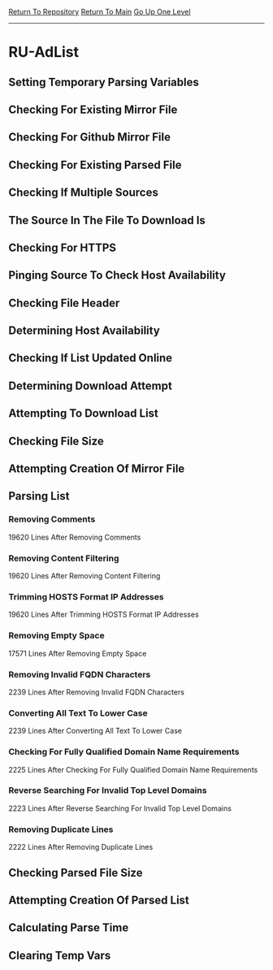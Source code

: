 [Return To Repository](https://github.com/deathbybandaid/piholeparser/)
[Return To Main](https://github.com/deathbybandaid/piholeparser/blob/master/RecentRunLogs/Mainlog.md)
[Go Up One Level](https://github.com/deathbybandaid/piholeparser/blob/master/RecentRunLogs/TopLevelScripts/30-Processing-External-Blacklists.md)
____________________________________
# RU-AdList
## Setting Temporary Parsing Variables
## Checking For Existing Mirror File
## Checking For Github Mirror File
## Checking For Existing Parsed File
## Checking If Multiple Sources
## The Source In The File To Download Is
## Checking For HTTPS
## Pinging Source To Check Host Availability
## Checking File Header
## Determining Host Availability
## Checking If List Updated Online
## Determining Download Attempt
## Attempting To Download List
## Checking File Size
## Attempting Creation Of Mirror File
## Parsing List
### Removing Comments
19620 Lines After Removing Comments
### Removing Content Filtering
19620 Lines After Removing Content Filtering
### Trimming HOSTS Format IP Addresses
19620 Lines After Trimming HOSTS Format IP Addresses
### Removing Empty Space
17571 Lines After Removing Empty Space
### Removing Invalid FQDN Characters
2239 Lines After Removing Invalid FQDN Characters
### Converting All Text To Lower Case
2239 Lines After Converting All Text To Lower Case
### Checking For Fully Qualified Domain Name Requirements
2225 Lines After Checking For Fully Qualified Domain Name Requirements
### Reverse Searching For Invalid Top Level Domains
2223 Lines After Reverse Searching For Invalid Top Level Domains
### Removing Duplicate Lines
2222 Lines After Removing Duplicate Lines
## Checking Parsed File Size
## Attempting Creation Of Parsed List
## Calculating Parse Time
## Clearing Temp Vars
